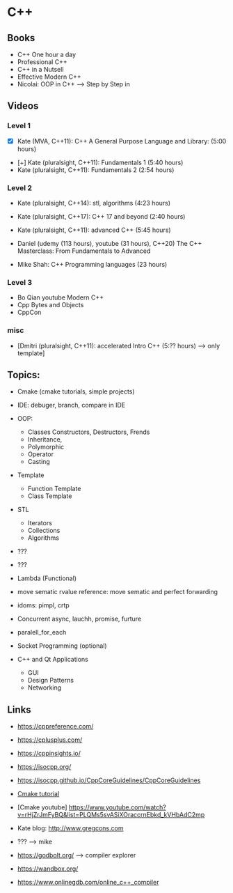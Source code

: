 # C++

## Books
* C++ One hour a day
* Professional C++
* C++ in a Nutsell
* Effective Modern C++
* Nicolai:  OOP in C++ --> Step by Step in

## Videos
### Level 1
* [x] Kate (MVA, C++11): C++ A General Purpose Language and Library: (5:00 hours)
* [+] Kate (pluralsight, C++11): Fundamentals 1 (5:40 hours)
* Kate (pluralsight, C++11): Fundamentals 2 (2:54 hours)

### Level 2
* Kate (pluralsight, C++14): stl, algorithms (4:23 hours)
* Kate (pluralsight, C++17): C++ 17 and beyond (2:40 hours)
* Kate (pluralsight, C++11): advanced C++ (5:45 hours)

* Daniel (udemy (113 hours), youtube (31 hours), C++20) The C++ Masterclass: From Fundamentals to Advanced
* Mike Shah: C++ Programming languages (23 hours)

### Level 3
* Bo Qian youtube Modern C++
* Cpp Bytes and Objects
* CppCon

### misc
* [Dmitri (pluralsight, C++11): accelerated Intro C++ (5:?? hours) --> only template]


## Topics:
* Cmake (cmake tutorials, simple projects)
* IDE: debuger, branch, compare in IDE

* OOP: 
	* Classes Constructors, Destructors, Frends 
	* Inheritance, 
	* Polymorphic
	* Operator
	* Casting
* Template
	* Function Template
	* Class Template
* STL
	* Iterators
	* Collections
	* Algorithms
* ???
* ???
* Lambda (Functional)
* move sematic rvalue reference: move sematic and perfect forwarding
* idoms: pimpl, crtp
* Concurrent async, lauchh, promise, furture
* paralell_for_each
* Socket Programming (optional)
* C++ and Qt Applications
	* GUI
	* Design Patterns
	* Networking


## Links
* https://cppreference.com/
* https://cplusplus.com/
* https://cppinsights.io/
* https://isocpp.org/
* https://isocpp.github.io/CppCoreGuidelines/CppCoreGuidelines

* [Cmake tutorial](https://cmake.org/cmake/help/v3.16/guide/tutorial/index.html)
* [Cmake youtube] https://www.youtube.com/watch?v=rHjZrJmFyBQ&list=PLQMs5svASiXOraccrnEbkd_kVHbAdC2mp
* Kate blog: http://www.gregcons.com
* ??? --> mike
* https://godbolt.org/ --> compiler explorer
* https://wandbox.org/
* https://www.onlinegdb.com/online_c++_compiler
